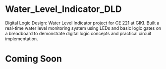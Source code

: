 # Water_Level_Indicator_DLD
Digital Logic Design: Water Level Indicator project for CE 221 at GIKI. Built a real-time water level monitoring system using LEDs and basic logic gates on a breadboard to demonstrate digital logic concepts and practical circuit implementation.

# Coming Soon
